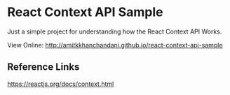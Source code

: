 # React Context API Sample

Just a simple project for understanding how the React Context API Works.

View Online: http://amitkkhanchandani.github.io/react-context-api-sample

## Reference Links
https://reactjs.org/docs/context.html